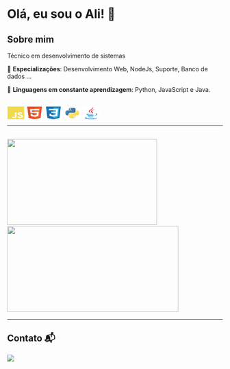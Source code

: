 # Olá, eu sou o Ali! 👋

## Sobre mim

Técnico em desenvolvimento de sistemas

🔹 **Especializações**: Desenvolvimento Web, NodeJs, Suporte, Banco de dados ...

🔹 **Linguagens em constante aprendizagem**: Python, JavaScript e Java.
<div style="display: inline_block"><br>
  <img align="center" alt="Js" height="30" width="40" src="https://raw.githubusercontent.com/devicons/devicon/master/icons/javascript/javascript-plain.svg">
  <img align="center" alt="HTML" height="30" width="40" src="https://raw.githubusercontent.com/devicons/devicon/master/icons/html5/html5-original.svg">
  <img align="center" alt="CSS" height="30" width="40" src="https://raw.githubusercontent.com/devicons/devicon/master/icons/css3/css3-original.svg">
  <img align="center" alt="Python" height="30" width="40" src="https://raw.githubusercontent.com/devicons/devicon/master/icons/python/python-original.svg">
 <img align="center" alt="Java" height="30" width="40" src="https://raw.githubusercontent.com/devicons/devicon/master/icons/java/java-original.svg">
</div>

---
<div style="display: inline_block"><br>
<img src="https://github-readme-stats.vercel.app/api/top-langs/?username=Ali2038&layout=compact&theme=radical" width="350" height="200" />  
<img src="https://github-readme-stats.vercel.app/api?username=Ali2038&show_icons=true&count_private=true&hide=prs&theme=radical" width="400" height="200" />
</div>

---

## Contato 📬

<a href="https://www.linkedin.com/in/Ali2038" target="_blank">
  <img src="https://img.shields.io/badge/-LinkedIn-%230077B5?style=for-the-badge&logo=linkedin&logoColor=white">
</a>

